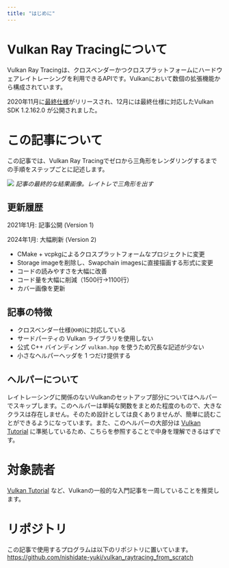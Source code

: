 ```yaml
---
title: "はじめに"
---
```


# Vulkan Ray Tracingについて

Vulkan Ray Tracingは、クロスベンダーかつクロスプラットフォームにハードウェアレイトレーシングを利用できるAPIです。Vulkanにおいて数個の拡張機能から構成されています。

2020年11月に[最終仕様](https://www.khronos.org/blog/vulkan-ray-tracing-final-specification-release)がリリースされ、12月には最終仕様に対応したVulkan SDK 1.2.162.0 が公開されました。

# この記事について

この記事では、Vulkan Ray Tracingでゼロから三角形をレンダリングするまでの手順をステップごとに記述します。

![](https://storage.googleapis.com/zenn-user-upload/rr5crszad0xyh2a33lxmbh21gd0u)
*記事の最終的な結果画像。レイトレで三角形を出す*

## 更新履歴

2021年1月: 記事公開 (Version 1)

2024年1月: 大幅刷新 (Version 2)
- CMake + vcpkgによるクロスプラットフォームなプロジェクトに変更
- Storage imageを削除し、Swapchain imagesに直接描画する形式に変更
- コードの読みやすさを大幅に改善
- コード量を大幅に削減（1500行→1100行）
- カバー画像を更新

## 記事の特徴

- クロスベンダー仕様(`KHR`)に対応している
- サードパーティの Vulkan ライブラリを使用しない
- 公式 C++ バインディング `vulkan.hpp` を使うため冗長な記述が少ない
- 小さなヘルパーヘッダを 1 つだけ提供する

## ヘルパーについて
レイトレーシングに関係のないVulkanのセットアップ部分についてはヘルパーでスキップします。このヘルパーは単純な関数をまとめた程度のもので、大きなクラスは存在しません。そのため設計としては良くありませんが、簡単に読むことができるようになっています。また、このヘルパーの大部分は [Vulkan Tutorial](https://vulkan-tutorial.com/) に準拠しているため、こちらを参照することで中身を理解できるはずです。

# 対象読者
[Vulkan Tutorial](https://vulkan-tutorial.com/) など、Vulkanの一般的な入門記事を一周していることを推奨します。

# リポジトリ
この記事で使用するプログラムは以下のリポジトリに置いています。
https://github.com/nishidate-yuki/vulkan_raytracing_from_scratch
